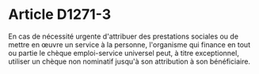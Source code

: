 # Article D1271-3

  
En cas de nécessité urgente d'attribuer des prestations sociales ou de mettre en œuvre un service à la personne, l'organisme qui finance en tout ou partie le chèque emploi-service universel peut, à titre exceptionnel, utiliser un chèque non nominatif jusqu'à son attribution à son bénéficiaire.